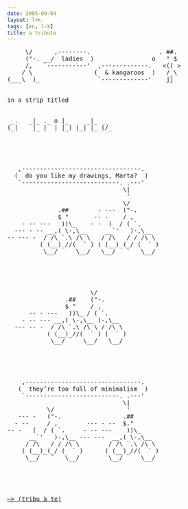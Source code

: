 ```yaml
---
date: 2005-09-04
layout: l+k
tags: [en, l-k]
title: a tribute
---
```


<pre class='l-k'>
     \/      ,--------.                   . ##. 
     ("-. __/  ladies  )                o   " $ 
     /,   `-----------'  ,-------------.   <(( >
    / \                 (  & kangaroos  )   /_\ 
(___\  )_                `-------------'    jj  


in a strip titled


 _.   _|_ ._ o |_     _|_  _ 
(_|    |_ |  | |_) |_| |_ (/_





   ,---------------------------------.    
  (  do you like my drawings, Marta?  )   
   `---------------------------. .---'    
                                \|        
                                 '        
                                \/        
              .##        - ---  ("-.      
              $ "       -- -    / ,       
    - -- ---   ))\_    - -  (  / ( `.     
  --- - -- __,( \-,\__     __`'   )-,\__  
-- --- -  / /\ `.\ /\ \   / /\   / / /\ \ 
         ( (__)_//(  ` ) ( (__)_(_/ (  ` )
          \__/     \__/   \__/   `   \__/ 





                       \/                 
                .##    ("-.               
                $ "    / ,                
      -- - ---   ))\_ / ( `.              
    - -- --- __,( \-,\__ )-,\__           
  --- -- -  / /\ `.\ /\ \ / /\ \          
           ( (__)_//(  ` ) (  ` )         
            \__/     \__/   \__/          





    ,--------------------------------.    
   (  they’re too full of minimalism  )   
    `--------------------------. .---'    
                                \|        
           \/                    '        
   --- -   ("-.                 .##       
  - --     / ,        --- - --  $."       
-- -   (  / ( `.     - -- ---    ))\_     
      __`'   )-,\__ --- ---  __,( \-,\__  
     / /\   / / /\ \        / /\ `.\ /\ \ 
    ( (__)_(_/ (  ` )      ( (__)_//(  ` )
     \__/   `   \__/        \__/     \__/ 





<a href='http://komix.blog.pl/archiwum/?nid=5039778'>—> (tribu à te)</a>
</pre>

